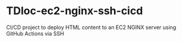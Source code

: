 # TDloc-ec2-nginx-ssh-cicd
CI/CD project to deploy HTML content to an EC2 NGINX server using GitHub Actions via SSH

